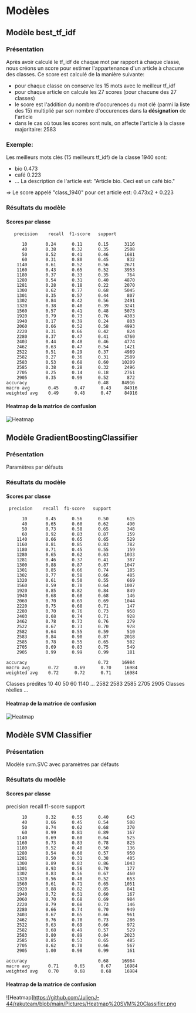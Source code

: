 # Modèles

## Modèle best_tf_idf 

### Présentation
Après avoir calculé le tf_idf de chaque mot par rapport à chaque classe, nous créons un score pour estimer l'appartenance d'un article à chacune des classes.
Ce score est calculé de la manière suivante:
- pour chaque classe on conserve les 15 mots avec le meilleur tf_idf
- pour chaque article on calcule les 27 scores (pour chacune des 27 classes)
- le score est l'addition du nombre d'occurences du mot clé (parmi la liste des 15) multiplié par son nombre d'occurences dans la **désignation** de l'article
- dans le cas où tous les scores sont nuls, on affecte l'article à la classe majoritaire: 2583
### Exemple: 
Les meilleurs mots clés (15 meilleurs tf_idf) de la classe 1940 sont:
- bio 0.473
- café 0.223
- ...
La description de l'article est: "Article bio. Ceci est un café bio."

=> Le score appelé "class_1940" pour cet article est: 0.473x2 + 0.223

### Résultats du modèle
#### Scores par classe
       precision    recall  f1-score   support

          10       0.24      0.11      0.15      3116
          40       0.38      0.32      0.35      2508
          50       0.52      0.41      0.46      1681
          60       0.31      0.80      0.45       832
        1140       0.61      0.52      0.56      2671
        1160       0.43      0.65      0.52      3953
        1180       0.37      0.33      0.35       764
        1280       0.54      0.31      0.40      4870
        1281       0.28      0.18      0.22      2070
        1300       0.62      0.77      0.68      5045
        1301       0.35      0.57      0.44       807
        1302       0.84      0.42      0.56      2491
        1320       0.38      0.40      0.39      3241
        1560       0.57      0.41      0.48      5073
        1920       0.79      0.73      0.76      4303
        1940       0.17      0.39      0.24       803
        2060       0.66      0.52      0.58      4993
        2220       0.31      0.66      0.42       824
        2280       0.37      0.47      0.41      4760
        2403       0.44      0.48      0.46      4774
        2462       0.63      0.47      0.54      1421
        2522       0.51      0.29      0.37      4989
        2582       0.27      0.36      0.31      2589
        2583       0.53      0.68      0.60     10209
        2585       0.38      0.28      0.32      2496
        2705       0.25      0.14      0.18      2761
        2905       0.35      0.99      0.52       872
	accuracy                           0.48     84916
	macro avg       0.45      0.47      0.43     84916
	weighted avg    0.49      0.48      0.47     84916

#### Heatmap de la matrice de confusion

![Heatmap](https://github.com/JulienJ-44/rakuteam/blob/main/Models/Heatmap_best_tfidf.png)

## Modèle GradientBoostingClassifier 

### Présentation
Paramètres par défauts

### Résultats du modèle
#### Scores par classe
     precision    recall  f1-score   support

          10       0.45      0.56      0.50       615
          40       0.65      0.60      0.62       490
          50       0.73      0.58      0.65       348
          60       0.92      0.83      0.87       159
        1140       0.66      0.65      0.65       529
        1160       0.81      0.85      0.83       782
        1180       0.71      0.45      0.55       159
        1280       0.65      0.62      0.63      1033
        1281       0.46      0.37      0.41       387
        1300       0.88      0.87      0.87      1047
        1301       0.85      0.66      0.74       185
        1302       0.77      0.58      0.66       485
        1320       0.61      0.50      0.55       669
        1560       0.59      0.70      0.64      1007
        1920       0.85      0.82      0.84       849
        1940       0.68      0.68      0.68       146
        2060       0.70      0.69      0.69      1044
        2220       0.75      0.68      0.71       147
        2280       0.70      0.76      0.73       958
        2403       0.68      0.74      0.71       928
        2462       0.78      0.73      0.76       279
        2522       0.67      0.73      0.70       978
        2582       0.64      0.55      0.59       510
        2583       0.84      0.90      0.87      2018
        2585       0.78      0.55      0.65       502
        2705       0.69      0.83      0.75       549
        2905       0.99      0.99      0.99       181

    accuracy                           0.72     16984
    macro avg       0.72      0.69      0.70     16984
    weighted avg    0.72      0.72      0.71     16984

Classes prédites  10    40    50    60    1140  ...  2582  2583  2585  2705  2905
Classes réelles                                 ...                              

#### Heatmap de la matrice de confusion
![Heatmap](https://github.com/JulienJ-44/rakuteam/blob/main/Pictures/Heatmap%20Gradient%20Boosting%20Classifier.png)
## Modèle SVM Classifier 

### Présentation
Modèle svm.SVC avec paramètres par défauts

### Résultats du modèle
#### Scores par classe
precision    recall  f1-score   support

          10       0.32      0.55      0.40       643
          40       0.66      0.45      0.54       508
          50       0.74      0.62      0.68       370
          60       0.99      0.81      0.89       167
        1140       0.69      0.60      0.64       525
        1160       0.73      0.83      0.78       825
        1180       0.52      0.48      0.50       136
        1280       0.54      0.60      0.57       950
        1281       0.50      0.31      0.38       405
        1300       0.89      0.83      0.86      1043
        1301       0.93      0.56      0.70       177
        1302       0.83      0.56      0.67       460
        1320       0.56      0.48      0.52       653
        1560       0.61      0.71      0.65      1051
        1920       0.88      0.82      0.85       841
        1940       0.72      0.51      0.60       167
        2060       0.70      0.68      0.69       984
        2220       0.79      0.68      0.73       146
        2280       0.66      0.74      0.70       949
        2403       0.67      0.65      0.66       961
        2462       0.76      0.70      0.73       286
        2522       0.63      0.69      0.66       972
        2582       0.68      0.49      0.57       529
        2583       0.80      0.89      0.84      2023
        2585       0.85      0.53      0.65       485
        2705       0.62      0.70      0.66       567
        2905       1.00      0.98      0.99       161

    accuracy                           0.68     16984
    macro avg       0.71      0.65      0.67     16984
    weighted avg    0.70      0.68      0.68     16984

#### Heatmap de la matrice de confusion
![Heatmap]https://github.com/JulienJ-44/rakuteam/blob/main/Pictures/Heatmap%20SVM%20Classifier.png

